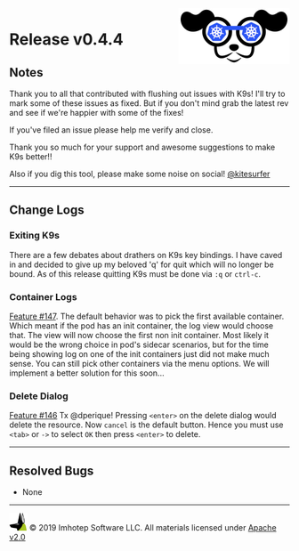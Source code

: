 <img src="https://raw.githubusercontent.com/nholuongut/k9s/master/assets/k9s_small.png" align="right" width="200" height="auto"/>

# Release v0.4.4

## Notes

Thank you to all that contributed with flushing out issues with K9s! I'll try
to mark some of these issues as fixed. But if you don't mind grab the latest
rev and see if we're happier with some of the fixes!

If you've filed an issue please help me verify and close.

Thank you so much for your support and awesome suggestions to make K9s better!!

Also if you dig this tool, please make some noise on social! [@kitesurfer](https://twitter.com/kitesurfer)

---

## Change Logs

### Exiting K9s

  There are a few debates about drathers on K9s key bindings. I have caved in
  and decided to give up my beloved 'q' for quit which will no longer be bound. As of this release quitting K9s must be done via `:q` or `ctrl-c`.

### Container Logs

  [Feature #147](https://github.com/nholuongut/k9s/issues/147). The default behavior was to pick the first available container. Which meant if the pod has an init container, the log view would choose that.
  The view will now choose the first non init container. Most likely it
  would be the wrong choice in pod's sidecar scenarios, but for the time
  being showing log on one of the init containers just did not make much sense. You can still pick other containers via the menu options. We will implement a better solution for this soon...

### Delete Dialog

  [Feature #146](https://github.com/nholuongut/k9s/issues/146) Tx @dperique!
  Pressing `<enter>` on the delete dialog would delete the resource. Now
  `cancel` is the default button. Hence you must use `<tab>` or `->` to
  select `OK` then press `<enter>` to delete.

---

## Resolved Bugs

+ None

---

<img src="https://raw.githubusercontent.com/nholuongut/k9s/master/assets/imhotep_logo.png" width="32" height="auto"/> © 2019 Imhotep Software LLC. All materials licensed under [Apache v2.0](http://www.apache.org/licenses/LICENSE-2.0)
